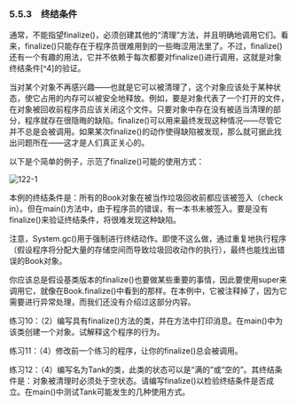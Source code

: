 ### 5.5.3　终结条件

通常，不能指望finalize()，必须创建其他的“清理”方法，并且明确地调用它们。看来，finalize()只能存在于程序员很难用到的一些晦涩用法里了。不过，finalize()还有一个有趣的用法，它并不依赖于每次都要对finalize()进行调用，这就是对象终结条件[^4]的验证。

当对某个对象不再感兴趣——也就是它可以被清理了，这个对象应该处于某种状态，使它占用的内存可以被安全地释放。例如，要是对象代表了一个打开的文件，在对象被回收前程序员应该关闭这个文件。只要对象中存在没有被适当清理的部分，程序就存在很隐晦的缺陷。finalize()可以用来最终发现这种情况——尽管它并不总是会被调用。如果某次finalize()的动作使得缺陷被发现，那么就可据此找出问题所在——这才是人们真正关心的。

以下是个简单的例子，示范了finalize()可能的使用方式：

![122-1](../Images/image02744.jpeg)

本例的终结条件是：所有的Book对象在被当作垃圾回收前都应该被签入（check in）。但在main()方法中，由于程序员的错误，有一本书未被签入。要是没有finalize()来验证终结条件，将很难发现这种缺陷。

注意，System.gc()用于强制进行终结动作。即使不这么做，通过重复地执行程序（假设程序将分配大量的存储空间而导致垃圾回收动作的执行），最终也能找出错误的Book对象。

你应该总是假设基类版本的finalize()也要做某些重要的事情，因此要使用super来调用它，就像在Book.finalize()中看到的那样。在本例中，它被注释掉了，因为它需要进行异常处理，而我们还没有介绍过这部分内容。

练习10：（2）编写具有finalize()方法的类，并在方法中打印消息。在main()中为该类创建一个对象。试解释这个程序的行为。

练习11：（4）修改前一个练习的程序，让你的finalize()总会被调用。

练习12：（4）编写名为Tank的类，此类的状态可以是“满的”或“空的”。其终结条件是：对象被清理时必须处于空状态。请编写finalize()以检验终结条件是否成立。在main()中测试Tank可能发生的几种使用方式。